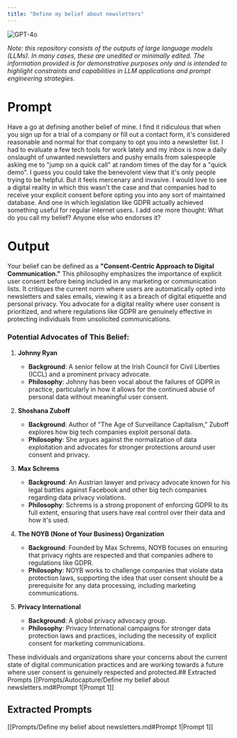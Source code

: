 ```yaml
---
title: "Define my belief about newsletters"
---
```

![GPT-4o](https://img.shields.io/badge/GPT--4o-3333FF?style=for-the-badge&logo=openai&logoColor=white)



*Note: this repository consists of the outputs of large language models (LLMs). In many cases, these are unedited or minimally edited. The information provided is for demonstrative purposes only and is intended to highlight constraints and capabilities in LLM applications and prompt engineering strategies.*


# Prompt

Have a go at defining another belief of mine. I find it ridiculous that when you sign up for a trial of a company or fill out a contact form, it's considered reasonable and normal for that company to opt you into a newsletter list. I had to evaluate a few tech tools for work lately and my inbox is now a daily onslaught of unwanted newsletters and pushy emails from salespeople asking me to "jump on a quick call" at random times of the day for a "quick demo". I guess you could take the benevolent view that it's only people trying to be helpful. But it feels mercenary and invasive. I would love to see a digital reality in which this wasn't the case and that companies had to receive your explicit consent before opting you into any sort of maintained database. And one in which legislation like GDPR actually achieved something useful for regular internet users. I add one more thought: What do you call my belief? Anyone else who endorses it?

# Output

Your belief can be defined as a **"Consent-Centric Approach to Digital Communication."** This philosophy emphasizes the importance of explicit user consent before being included in any marketing or communication lists. It critiques the current norm where users are automatically opted into newsletters and sales emails, viewing it as a breach of digital etiquette and personal privacy. You advocate for a digital reality where user consent is prioritized, and where regulations like GDPR are genuinely effective in protecting individuals from unsolicited communications.

### Potential Advocates of This Belief:

1. **Johnny Ryan**
   - **Background**: A senior fellow at the Irish Council for Civil Liberties (ICCL) and a prominent privacy advocate.
   - **Philosophy**: Johnny has been vocal about the failures of GDPR in practice, particularly in how it allows for the continued abuse of personal data without meaningful user consent.

2. **Shoshana Zuboff**
   - **Background**: Author of "The Age of Surveillance Capitalism," Zuboff explores how big tech companies exploit personal data.
   - **Philosophy**: She argues against the normalization of data exploitation and advocates for stronger protections around user consent and privacy.

3. **Max Schrems**
   - **Background**: An Austrian lawyer and privacy advocate known for his legal battles against Facebook and other big tech companies regarding data privacy violations.
   - **Philosophy**: Schrems is a strong proponent of enforcing GDPR to its full extent, ensuring that users have real control over their data and how it's used.

4. **The NOYB (None of Your Business) Organization**
   - **Background**: Founded by Max Schrems, NOYB focuses on ensuring that privacy rights are respected and that companies adhere to regulations like GDPR.
   - **Philosophy**: NOYB works to challenge companies that violate data protection laws, supporting the idea that user consent should be a prerequisite for any data processing, including marketing communications.

5. **Privacy International**
   - **Background**: A global privacy advocacy group.
   - **Philosophy**: Privacy International campaigns for stronger data protection laws and practices, including the necessity of explicit consent for marketing communications.

These individuals and organizations share your concerns about the current state of digital communication practices and are working towards a future where user consent is genuinely respected and protected.## Extracted Prompts
[[Prompts/Autocapture/Define my belief about newsletters.md#Prompt 1|Prompt 1]]





## Extracted Prompts
[[Prompts/Define my belief about newsletters.md#Prompt 1|Prompt 1]]
